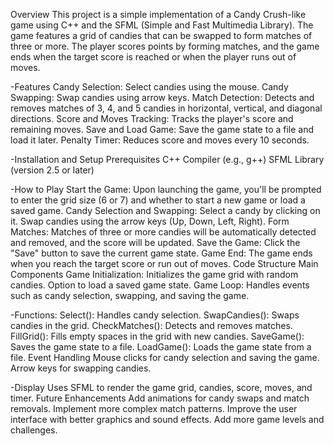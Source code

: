 Overview
This project is a simple implementation of a Candy Crush-like game using C++ and the SFML (Simple and Fast Multimedia Library). The game features a grid of candies that can be swapped to form matches of three or more. The player scores points by forming matches, and the game ends when the target score is reached or when the player runs out of moves.

-Features
Candy Selection: Select candies using the mouse.
Candy Swapping: Swap candies using arrow keys.
Match Detection: Detects and removes matches of 3, 4, and 5 candies in horizontal, vertical, and diagonal directions.
Score and Moves Tracking: Tracks the player's score and remaining moves.
Save and Load Game: Save the game state to a file and load it later.
Penalty Timer: Reduces score and moves every 10 seconds.

-Installation and Setup
Prerequisites
C++ Compiler (e.g., g++)
SFML Library (version 2.5 or later)


-How to Play
Start the Game:
Upon launching the game, you'll be prompted to enter the grid size (6 or 7) and whether to start a new game or load a saved game.
Candy Selection and Swapping:
Select a candy by clicking on it.
Swap candies using the arrow keys (Up, Down, Left, Right).
Form Matches:
Matches of three or more candies will be automatically detected and removed, and the score will be updated.
Save the Game:
Click the "Save" button to save the current game state.
Game End:
The game ends when you reach the target score or run out of moves.
Code Structure
Main Components
Game Initialization:
Initializes the game grid with random candies.
Option to load a saved game state.
Game Loop:
Handles events such as candy selection, swapping, and saving the game.

-Functions:
Select(): Handles candy selection.
SwapCandies(): Swaps candies in the grid.
CheckMatches(): Detects and removes matches.
FillGrid(): Fills empty spaces in the grid with new candies.
SaveGame(): Saves the game state to a file.
LoadGame(): Loads the game state from a file.
Event Handling
Mouse clicks for candy selection and saving the game.
Arrow keys for swapping candies.

-Display
Uses SFML to render the game grid, candies, score, moves, and timer.
Future Enhancements
Add animations for candy swaps and match removals.
Implement more complex match patterns.
Improve the user interface with better graphics and sound effects.
Add more game levels and challenges.
